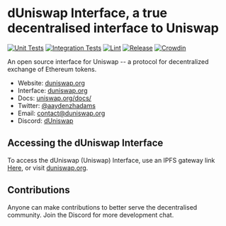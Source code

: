 # dUniswap Interface, a true decentralised interface to Uniswap

[![Unit Tests](https://github.com/Uniswap/uniswap-interface/actions/workflows/unit-tests.yaml/badge.svg)](https://github.com/Uniswap/uniswap-interface/actions/workflows/unit-tests.yaml)
[![Integration Tests](https://github.com/Uniswap/uniswap-interface/actions/workflows/integration-tests.yaml/badge.svg)](https://github.com/Uniswap/uniswap-interface/actions/workflows/integration-tests.yaml)
[![Lint](https://github.com/Uniswap/uniswap-interface/actions/workflows/lint.yml/badge.svg)](https://github.com/Uniswap/uniswap-interface/actions/workflows/lint.yml)
[![Release](https://github.com/Uniswap/uniswap-interface/actions/workflows/release.yaml/badge.svg)](https://github.com/Uniswap/uniswap-interface/actions/workflows/release.yaml)
[![Crowdin](https://badges.crowdin.net/uniswap-interface/localized.svg)](https://crowdin.com/project/uniswap-interface)

An open source interface for Uniswap -- a protocol for decentralized exchange of Ethereum tokens.

- Website: [duniswap.org](https://duniswap.org/)
- Interface: [duniswap.org](https://duniswap.org)
- Docs: [uniswap.org/docs/](https://uniswap.org/docs/)
- Twitter: [@aaydenzhadams](https://twitter.com/aaydenzhadams)
- Email: [contact@duniswap.org](mailto:contact@uniswap.org)
- Discord: [dUniswap](https://discord.gg/h5pJSEkZyf)

## Accessing the dUniswap Interface

To access the dUniswap (Uniswap) Interface, use an IPFS gateway link
[Here](https://duniswap-interface.vercel.app/),
or visit [duniswap.org](www.duniswap.org).

## Contributions

Anyone can make contributions to better serve the decentralised community. Join the Discord for more development chat.
